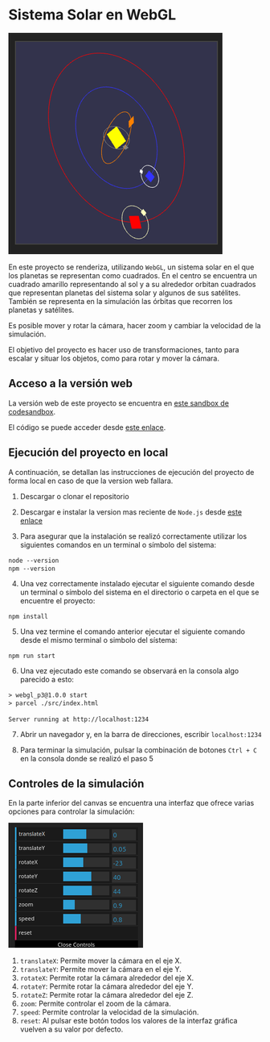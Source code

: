 # Sistema Solar en WebGL

![Imagen del sistema solar](assets/solar_system.png)

En este proyecto se renderiza, utilizando ```WebGL```, un sistema solar en el que los planetas se representan como cuadrados. En el centro se encuentra un cuadrado amarillo representando al sol y a su alrededor orbitan cuadrados que representan planetas del sistema solar y algunos de sus satélites. También se representa en la simulación las órbitas que recorren los planetas y satélites.

Es posible mover y rotar la cámara, hacer zoom y cambiar la velocidad de la simulación.

El objetivo del proyecto es hacer uso de transformaciones, tanto para escalar y situar los objetos, como para rotar y mover la cámara.

## Acceso a la versión web

La versión web de este proyecto se encuentra en [este sandbox de codesandbox](https://gsrpxw.csb.app/).

El código se puede acceder desde [este enlace](https://codesandbox.io/p/sandbox/webgl-practica-3-gsrpxw).

## Ejecución del proyecto en local

A continuación, se detallan las instrucciones de ejecución del proyecto de forma local en caso de que la version web fallara.

1. Descargar o clonar el repositorio

2. Descargar e instalar la version mas reciente de ``Node.js`` desde [este enlace](https://nodejs.org/en)

3. Para asegurar que la instalación se realizó correctamente utilizar los siguientes comandos en un terminal o símbolo del sistema:

```
node --version
npm --version
```

4. Una vez correctamente instalado ejecutar el siguiente comando desde un terminal o símbolo del sistema en el directorio o carpeta en el que se encuentre el proyecto:

```
npm install
```

5. Una vez termine el comando anterior ejecutar el siguiente comando desde el mismo terminal o simbolo del sístema:

```
npm run start
```

6. Una vez ejecutado este comando se observará en la consola algo parecido a esto:
```
> webgl_p3@1.0.0 start
> parcel ./src/index.html

Server running at http://localhost:1234
```

7. Abrir un navegador y, en la barra de direcciones, escribir ```localhost:1234```

8. Para terminar la simulación, pulsar la combinación de botones ```Ctrl + C``` en la consola donde se realizó el paso 5

## Controles de la simulación

En la parte inferior del canvas se encuentra una interfaz que ofrece varias opciones para controlar la simulación:

![Imagen de la interfaz de usuario](assets/gui.png)

1. ```translateX```: Permite mover la cámara en el eje X.
2. ```translateY```: Permite mover la cámara en el eje Y.
3. ```rotateX```: Permite rotar la cámara alrededor del eje X.
4. ```rotateY```: Permite rotar la cámara alrededor del eje Y.
5. ```rotateZ```: Permite rotar la cámara alrededor del eje Z.
6. ```zoom```: Permite controlar el zoom de la cámara.
7. ```speed```: Permite controlar la velocidad de la simulación.
8. ```reset```: Al pulsar este botón todos los valores de la interfaz gráfica vuelven a su valor por defecto.